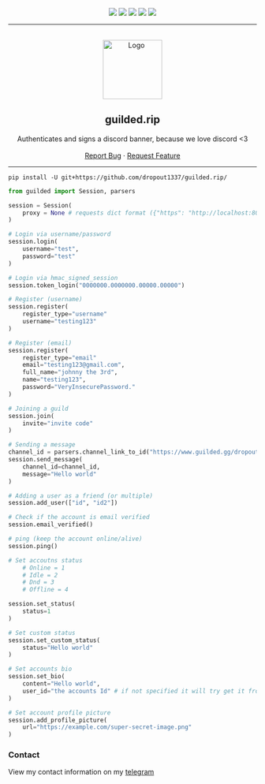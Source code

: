 <div id="top"></div>
<p align="center">
  <img src="https://img.shields.io/github/contributors/dropout1337/guilded.rip.svg?style=for-the-badge"/>
  <img src="https://img.shields.io/github/forks/dropout1337/guilded.rip.svg?style=for-the-badge"/>
  <img src="https://img.shields.io/github/stars/dropout1337/guilded.rip.svg?style=for-the-badge"/>
  <img src="https://img.shields.io/github/issues/dropout1337/guilded.rip.svg?style=for-the-badge"/>
  <img src="https://img.shields.io/github/license/dropout1337/guilded.rip.svg?style=for-the-badge"/>
</p>
  
---------------------------------------
  
<br/>
<div align="center">
  <a href="https://github.com/dropout1337/guilded.rip">
    <img src="https://img.guildedcdn.com/asset/Logos/logomark/White/Guilded_Logomark_White.png?ver=3" alt="Logo" width="120" height="120">
  </a>
  
  <h2 align="center">guilded.rip</h3>

  <p align="center">
    Authenticates and signs a discord banner, because we love discord <3
    <br />
    <br />
    <a href="https://github.com/dropout1337/guilded.rip/issues">Report Bug</a>
    ·
    <a href="https://github.com/dropout1337/guilded.rip/issues">Request Feature</a>
  </p>
</div>

---------------------------------------

```
pip install -U git+https://github.com/dropout1337/guilded.rip/
```

```py
from guilded import Session, parsers

session = Session(
    proxy = None # requests dict format ({"https": "http://localhost:8080"})
)

# Login via username/password
session.login(
    username="test",
    password="test"
)

# Login via hmac_signed_session
session.token_login("0000000.0000000.00000.00000")

# Register (username)
session.register(
    register_type="username"
    username="testing123"
)

# Register (email)
session.register(
    register_type="email"
    email="testing123@gmail.com",
    full_name="johnny the 3rd",
    name="testing123",
    password="VeryInsecurePassword."
)

# Joining a guild
session.join(
    invite="invite code"
)

# Sending a message
channel_id = parsers.channel_link_to_id("https://www.guilded.gg/dropoutnekos-Falcons/groups/3ExNPxLz/channels/f3bd64c8-5b9c-4738-8bf3-419b9670826a/chat")
session.send_message(
    channel_id=channel_id,
    message="Hello world"
)

# Adding a user as a friend (or multiple)
session.add_user(["id", "id2"])

# Check if the account is email verified
session.email_verified()

# ping (keep the account online/alive)
session.ping()

# Set accoutns status
    # Online = 1
    # Idle = 2
    # Dnd = 3
    # Offline = 4

session.set_status(
    status=1
)

# Set custom status
session.set_custom_status(
    status="Hello world"
)

# Set accounts bio
session.set_bio(
    content="Hello world",
    user_id="the accounts Id" # if not specified it will try get it from the cached user
)

# Set account profile picture
session.add_profile_picture(
    url="https://example.com/super-secret-image.png"
)

```

### Contact
View my contact information on my [telegram](https://t.me/dropoutuwu/)